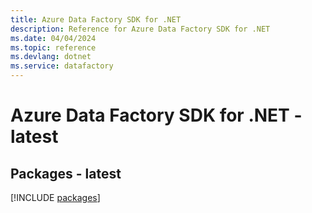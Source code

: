 ```yaml
---
title: Azure Data Factory SDK for .NET
description: Reference for Azure Data Factory SDK for .NET
ms.date: 04/04/2024
ms.topic: reference
ms.devlang: dotnet
ms.service: datafactory
---
```

# Azure Data Factory SDK for .NET - latest
## Packages - latest
[!INCLUDE [packages](data-factory-index.md)]